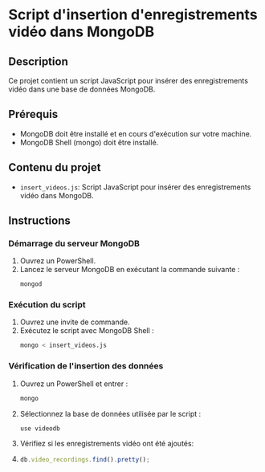 # Script d'insertion d'enregistrements vidéo dans MongoDB

## Description

Ce projet contient un script JavaScript pour insérer des enregistrements vidéo dans une base de données MongoDB.

## Prérequis

- MongoDB doit être installé et en cours d'exécution sur votre machine.
- MongoDB Shell (mongo) doit être installé.

## Contenu du projet

- `insert_videos.js`: Script JavaScript pour insérer des enregistrements vidéo dans MongoDB.

## Instructions

### Démarrage du serveur MongoDB

1. Ouvrez un PowerShell.
2. Lancez le serveur MongoDB en exécutant la commande suivante :
   ```sh
   mongod

### Exécution du script 
1. Ouvrez une invite de commande.
2. Exécutez le script avec MongoDB Shell :
    ```sh
   mongo < insert_videos.js
   
### Vérification de l'insertion des données
1. Ouvrez un PowerShell et entrer :
   ```sh
   mongo
2. Sélectionnez la base de données utilisée par le script :
   ```js
   use videodb
3. Vérifiez si les enregistrements vidéo ont été ajoutés:
4. ```js
   db.video_recordings.find().pretty();